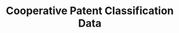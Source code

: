 ---
bigquery: https://console.cloud.google.com/bigquery?p=patents-public-data&d=cpc&page=dataset
citation: '“Cooperative Patent Classification” by the EPO and USPTO, for public use. '
contributors: EPO, USPTO
cost: None
description: Cooperative Patent Classification Data contains the scheme and definitions
  of the Cooperative Patent Classification system for classifying patent documents.
  The CPC is the result of a partnership between the EPO and the USPTO in their joint
  effort to develop a common, internationally compatible classification system for
  technical documents, in particular patent publications, which will be used by both
  offices in the patent granting process
documentation: https://www.cooperativepatentclassification.org/cpcSchemeAndDefinitions
last_edit: 04/10/2022, 05:50:31
location: https://www.cooperativepatentclassification.org/index
maintained_by: USPTO, EPO
schema_fields:
- residualReferences
- child_groups
- informative_references
- applicationReferences
- status
- sizeCache
- definition
- childGroups
- breakdownCode
- ipc_concordant
- limiting_references
- application_references
- residual_references
- ipcConcordant
- symbol
- glossary
- synonyms
- level
- limitingReferences
- title_full
- date_revised
- notAllocatable
- breakdown_code
- parents
- titleFull
- titlePart
- informativeReferences
- additional_only
- not_allocatable
- dateRevised
- title_part
- children
shortname: cooperative_patent_classification
tags:
- patents
- science
title: Cooperative Patent Classification Data
uuid: 984374a7-16e9-4b35-9445-458daceb01bf
---